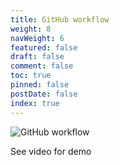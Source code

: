 ```yaml
---
title: GitHub workflow
weight: 8
navWeight: 6
featured: false
draft: false
comment: false
toc: true
pinned: false
postDate: false
index: true
---
```

<!-- markdownlint-disable MD041 -->
![GitHub workflow](./images/contributedocs/slide08.png)

See video for demo